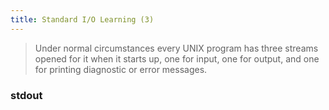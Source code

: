 ```yaml
---
title: Standard I/O Learning (3)
---
```


> Under normal circumstances every UNIX program has three streams opened for it when it starts up, one for input, one for output, and one for printing diagnostic or error messages.

### stdout

